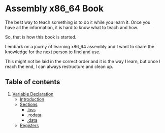 # Assembly x86_64 Book

The best way to teach something is to do it while you learn it. Once you have all the information, it is hard to know what to teach and how.

So, that is how this book is started.

I embark on a journy of learning x86_64 assembly and I want to share the knowledge for the next person to find and use.

This might not be laid in the correct order and it is the way I learn, but once I reach the end, I can always restructure and clean up.

## Table of contents
1. [Variable Declaration](./variable-declaration.md#variable-declaration)
    - [Introduction](./variable-declaration.md#introduction)
    - [Sections](./variable-declaration.md#sections)
        - [.bss](./variable-declaration.md#bss-block-started-by-symbol--storage)
        - [.rodata](./variable-declaration.md#rodata-read-only)
        - [.data](./variable-declaration.md#data)
    - [Registers](./variable-declaration.md#registers)

